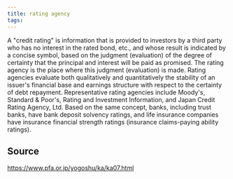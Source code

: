 ```yaml
---
title: rating agency
tags: 
---
```


A "credit rating" is information that is provided to investors by a third party who has no interest in the rated bond, etc., and whose result is indicated by a concise symbol, based on the judgment (evaluation) of the degree of certainty that the principal and interest will be paid as promised. The rating agency is the place where this judgment (evaluation) is made. Rating agencies evaluate both qualitatively and quantitatively the stability of an issuer's financial base and earnings structure with respect to the certainty of debt repayment. Representative rating agencies include Moody's, Standard & Poor's, Rating and Investment Information, and Japan Credit Rating Agency, Ltd. Based on the same concept, banks, including trust banks, have bank deposit solvency ratings, and life insurance companies have insurance financial strength ratings (insurance claims-paying ability ratings).

## Source
https://www.pfa.or.jp/yogoshu/ka/ka07.html